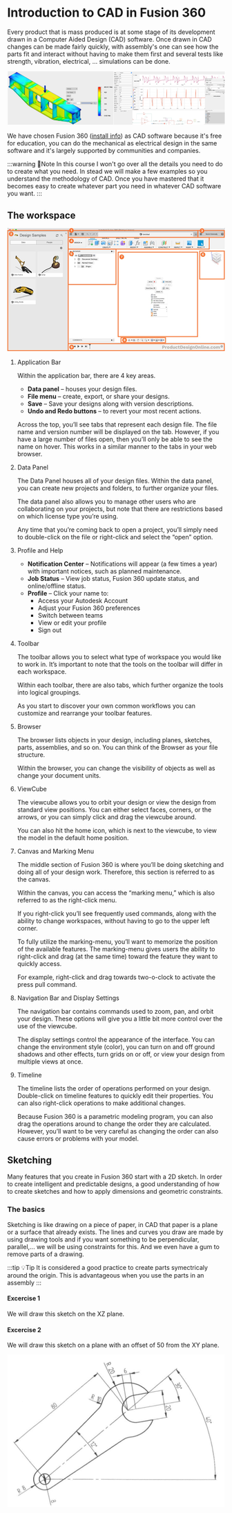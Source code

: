 # Introduction to CAD in Fusion 360

Every product that is mass produced is at some stage of its development drawn in a Computer Aided Design (CAD) software. Once drawn in CAD changes can be made fairly quickly, with assembly's one can see how the parts fit and interact without having to make them first and several tests like strength, vibration, electrical, ... simulations can be done.

![IMAGE](./images/afbeelding1.png)

We have chosen Fusion 360 ([install info](../51_fusion360/README.md)) as CAD software because it's free for education, you can do the mechanical as electrical design in the same software and it's largely supported by communities and companies.

:::warning 📎Note
In this course I won't go over all the details you need to do to create what you need. In stead we will make a few examples so you understand the methodology of CAD. Once you have mastered that it becomes easy to create whatever part you need in whatever CAD software you want.
:::

## The workspace

![IMAGE](./images/afbeelding2.png)

1. Application Bar
    
    Within the application bar, there are 4 key areas.
   * **Data panel** – houses your design files.
   * **File menu** – create, export, or share your designs.
   * **Save** – Save your designs along with version descriptions.
   * **Undo and Redo buttons** – to revert your most recent actions.

    Across the top, you’ll see tabs that represent each design file. The file name and version number will be displayed on the tab. However, if you have a large number of files open, then you’ll only be able to see the name on hover. This works in a similar manner to the tabs in your web browser.

2. Data Panel
   
   The Data Panel houses all of your design files. Within the data panel, you can create new projects and folders, to further organize your files.

    The data panel also allows you to manage other users who are collaborating on your projects, but note that there are restrictions based on which license type you’re using.

    Any time that you’re coming back to open a project, you’ll simply need to double-click on the file or right-click and select the “open” option.

3. Profile and Help
   
   * **Notification Center** – Notifications will appear (a few times a year) with important notices, such as planned maintenance.
   * **Job Status** – View job status, Fusion 360 update status, and online/offline status.
   * **Profile** – Click your name to:
     * Access your Autodesk Account
     * Adjust your Fusion 360 preferences
     * Switch between teams
     * View or edit your profile
     * Sign out
  
4. Toolbar
   
    The toolbar allows you to select what type of workspace you would like to work in. It’s important to note that the tools on the toolbar will differ in each workspace.

    Within each toolbar, there are also tabs, which further organize the tools into logical groupings.

    As you start to discover your own common workflows you can customize and rearrange your toolbar features.

5. Browser
   
    The browser lists objects in your design, including planes, sketches, parts, assemblies, and so on. You can think of the Browser as your file structure.

    Within the browser, you can change the visibility of objects as well as change your document units.

6. ViewCube
   
    The viewcube allows you to orbit your design or view the design from standard view positions. You can either select faces, corners, or the arrows, or you can simply click and drag the viewcube around.

    You can also hit the home icon, which is next to the viewcube, to view the model in the default home position.

7. Canvas and Marking Menu
   
    The middle section of Fusion 360 is where you’ll be doing sketching and doing all of your design work. Therefore, this section is referred to as the canvas.

    Within the canvas, you can access the “marking menu,” which is also referred to as the right-click menu.

    If you right-click you’ll see frequently used commands, along with the ability to change workspaces, without having to go to the upper left corner.

    To fully utilize the marking-menu, you’ll want to memorize the position of the available features. The marking-menu gives users the ability to right-click and drag (at the same time) toward the feature they want to quickly access.

    For example, right-click and drag towards two-o-clock to activate the press pull command.

8. Navigation Bar and Display Settings
   
    The navigation bar contains commands used to zoom, pan, and orbit your design. These options will give you a little bit more control over the use of the viewcube.

    The display settings control the appearance of the interface. You can change the environment style (color), you can turn on and off ground shadows and other effects, turn grids on or off, or view your design from multiple views at once.

9. Timeline
    
    The timeline lists the order of operations performed on your design. Double-click on timeline features to quickly edit their properties. You can also right-click operations to make additional changes. 

    Because Fusion 360 is a parametric modeling program, you can also drag the operations around to change the order they are calculated. However, you’ll want to be very careful as changing the order can also cause errors or problems with your model.

## Sketching

Many features that you create in Fusion 360 start with a 2D sketch. In order to create intelligent and predictable designs, a good understanding of how to create sketches and how to apply dimensions and geometric constraints.

### The basics

Sketching is like drawing on a piece of paper, in CAD that paper is a plane or a surface that already exists. The lines and curves you draw are made by using drawing tools and if you want something to be perpendicular, parallel,... we will be using constraints for this. And we even have a gum to remove parts of a drawing.

:::tip 💡Tip
It is considered a good practice to create parts symectricaly around the origin. This is advantageous when you use the parts in an assembly 
:::

#### Excercise 1

We will draw this sketch on the XZ plane.

<!-- TODO: de schets mooi tekenen en inscannen en hier plaatsen -->

#### Excercise 2

We will draw this sketch on a plane with an offset of 50 from the XY plane.

![IMAGE](./images/afbeelding3.png)






